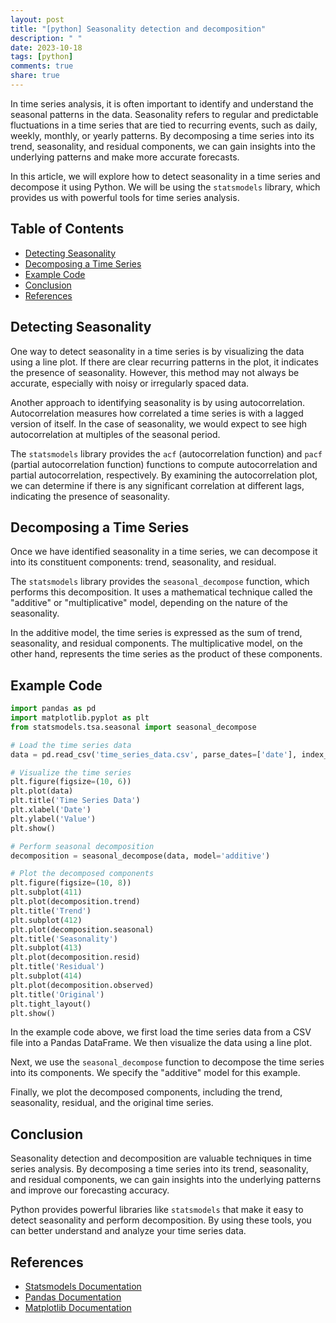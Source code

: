 ```yaml
---
layout: post
title: "[python] Seasonality detection and decomposition"
description: " "
date: 2023-10-18
tags: [python]
comments: true
share: true
---
```


In time series analysis, it is often important to identify and understand the seasonal patterns in the data. Seasonality refers to regular and predictable fluctuations in a time series that are tied to recurring events, such as daily, weekly, monthly, or yearly patterns. By decomposing a time series into its trend, seasonality, and residual components, we can gain insights into the underlying patterns and make more accurate forecasts.

In this article, we will explore how to detect seasonality in a time series and decompose it using Python. We will be using the `statsmodels` library, which provides us with powerful tools for time series analysis.

## Table of Contents

- [Detecting Seasonality](#detecting-seasonality)
- [Decomposing a Time Series](#decomposing-a-time-series)
- [Example Code](#example-code)
- [Conclusion](#conclusion)
- [References](#references)

## Detecting Seasonality

One way to detect seasonality in a time series is by visualizing the data using a line plot. If there are clear recurring patterns in the plot, it indicates the presence of seasonality. However, this method may not always be accurate, especially with noisy or irregularly spaced data.

Another approach to identifying seasonality is by using autocorrelation. Autocorrelation measures how correlated a time series is with a lagged version of itself. In the case of seasonality, we would expect to see high autocorrelation at multiples of the seasonal period.

The `statsmodels` library provides the `acf` (autocorrelation function) and `pacf` (partial autocorrelation function) functions to compute autocorrelation and partial autocorrelation, respectively. By examining the autocorrelation plot, we can determine if there is any significant correlation at different lags, indicating the presence of seasonality.

## Decomposing a Time Series

Once we have identified seasonality in a time series, we can decompose it into its constituent components: trend, seasonality, and residual.

The `statsmodels` library provides the `seasonal_decompose` function, which performs this decomposition. It uses a mathematical technique called the "additive" or "multiplicative" model, depending on the nature of the seasonality.

In the additive model, the time series is expressed as the sum of trend, seasonality, and residual components. The multiplicative model, on the other hand, represents the time series as the product of these components.

## Example Code

```python
import pandas as pd
import matplotlib.pyplot as plt
from statsmodels.tsa.seasonal import seasonal_decompose

# Load the time series data
data = pd.read_csv('time_series_data.csv', parse_dates=['date'], index_col='date')

# Visualize the time series
plt.figure(figsize=(10, 6))
plt.plot(data)
plt.title('Time Series Data')
plt.xlabel('Date')
plt.ylabel('Value')
plt.show()

# Perform seasonal decomposition
decomposition = seasonal_decompose(data, model='additive')

# Plot the decomposed components
plt.figure(figsize=(10, 8))
plt.subplot(411)
plt.plot(decomposition.trend)
plt.title('Trend')
plt.subplot(412)
plt.plot(decomposition.seasonal)
plt.title('Seasonality')
plt.subplot(413)
plt.plot(decomposition.resid)
plt.title('Residual')
plt.subplot(414)
plt.plot(decomposition.observed)
plt.title('Original')
plt.tight_layout()
plt.show()
```

In the example code above, we first load the time series data from a CSV file into a Pandas DataFrame. We then visualize the data using a line plot.

Next, we use the `seasonal_decompose` function to decompose the time series into its components. We specify the "additive" model for this example.

Finally, we plot the decomposed components, including the trend, seasonality, residual, and the original time series.

## Conclusion

Seasonality detection and decomposition are valuable techniques in time series analysis. By decomposing a time series into its trend, seasonality, and residual components, we can gain insights into the underlying patterns and improve our forecasting accuracy.

Python provides powerful libraries like `statsmodels` that make it easy to detect seasonality and perform decomposition. By using these tools, you can better understand and analyze your time series data.

## References

- [Statsmodels Documentation](https://www.statsmodels.org/stable/index.html)
- [Pandas Documentation](https://pandas.pydata.org/docs/)
- [Matplotlib Documentation](https://matplotlib.org/stable/contents.html)